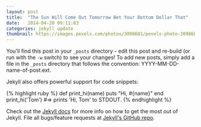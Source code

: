 ```yaml
---
layout: post
title:  "The Sun Will Come Out Tomorrow Bet Your Bottom Dollar That"
date:   2014-04-20 09:11:03
categories: jekyll update
thumbnail: https://images.pexels.com/photos/3098681/pexels-photo-3098681.jpeg?auto=compress&cs=tinysrgb&dpr=2&h=750&w=1260
---
```


You'll find this post in your `_posts` directory - edit this post and re-build (or run with the `-w` switch) to see your changes!
To add new posts, simply add a file in the `_posts` directory that follows the convention: YYYY-MM-DD-name-of-post.ext.

Jekyll also offers powerful support for code snippets:

{% highlight ruby %}
def print_hi(name)
  puts "Hi, #{name}"
end
print_hi('Tom')
#=> prints 'Hi, Tom' to STDOUT.
{% endhighlight %}

Check out the [Jekyll docs][jekyll] for more info on how to get the most out of Jekyll. File all bugs/feature requests at [Jekyll's GitHub repo][jekyll-gh].

[jekyll-gh]: https://github.com/mojombo/jekyll
[jekyll]:    http://jekyllrb.com
